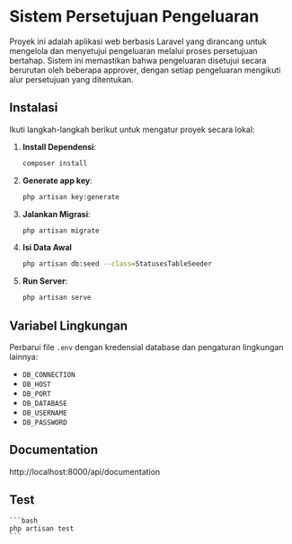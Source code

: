 # Sistem Persetujuan Pengeluaran

Proyek ini adalah aplikasi web berbasis Laravel yang dirancang untuk mengelola dan menyetujui pengeluaran melalui proses persetujuan bertahap. Sistem ini memastikan bahwa pengeluaran disetujui secara berurutan oleh beberapa approver, dengan setiap pengeluaran mengikuti alur persetujuan yang ditentukan.

## Instalasi

Ikuti langkah-langkah berikut untuk mengatur proyek secara lokal:

1. **Install Dependensi**:

    ```bash
    composer install
    ```

2. **Generate app key**:

    ```bash
    php artisan key:generate
    ```

3. **Jalankan Migrasi**:

    ```bash
    php artisan migrate
    ```

4. **Isi Data Awal** 

    ```bash
    php artisan db:seed --class=StatusesTableSeeder
    ```

7. **Run Server**:

    ```bash
    php artisan serve
    ```

## Variabel Lingkungan

Perbarui file `.env` dengan kredensial database dan pengaturan lingkungan lainnya:

- `DB_CONNECTION`
- `DB_HOST`
- `DB_PORT`
- `DB_DATABASE`
- `DB_USERNAME`
- `DB_PASSWORD`

## Documentation
http://localhost:8000/api/documentation

## Test
    ```bash
    php artisan test
    ```

